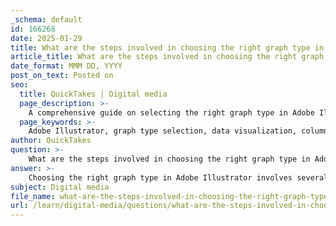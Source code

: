 ```yaml
---
_schema: default
id: 166268
date: 2025-01-29
title: What are the steps involved in choosing the right graph type in Adobe Illustrator?
article_title: What are the steps involved in choosing the right graph type in Adobe Illustrator?
date_format: MMM DD, YYYY
post_on_text: Posted on
seo:
  title: QuickTakes | Digital media
  page_description: >-
    A comprehensive guide on selecting the right graph type in Adobe Illustrator, covering steps from choosing the tool to customizing the graph for effective data visualization.
  page_keywords: >-
    Adobe Illustrator, graph type selection, data visualization, column graph, bar graph, line graph, pie chart, custom graph, data input, graph customization, graphical integrity, data-ink ratio
author: QuickTakes
question: >-
    What are the steps involved in choosing the right graph type in Adobe Illustrator?
answer: >-
    Choosing the right graph type in Adobe Illustrator involves several steps to ensure that the visualization effectively communicates the intended message. Here’s a detailed guide on the process:\n\n1. **Open Adobe Illustrator**: Start by launching the software and creating a new document.\n\n2. **Access the Graph Tool**: Locate the Graph tool in the Tools panel. Click and hold the small triangle at the lower-right corner of the Graph tool icon to reveal the various graph options available.\n\n3. **Select the Appropriate Graph Type**: \n   - Consider the nature of your data and the story you want to tell. Different types of graphs serve different purposes:\n     - **Column Graph**: Good for comparing quantities across categories.\n     - **Bar Graph**: Useful for displaying data with long category names or when comparing values across categories horizontally.\n     - **Line Graph**: Ideal for showing trends over time.\n     - **Pie Chart**: Best for illustrating proportions of a whole.\n   - Choose the graph type that best represents your data. For example, if you have categorical data, you might start with the Column Graph tool.\n\n4. **Input Your Data**: After selecting the graph type, a spreadsheet window will appear. Enter your data into this window. If you want Illustrator to recognize a number as a label (e.g., a year), enclose it in quotation marks (e.g., "2018").\n\n5. **Close the Spreadsheet**: Once you have entered your data, close the spreadsheet window to view the generated graph.\n\n6. **Evaluate the Graph**: Assess the initial output. It may require adjustments for clarity and aesthetics. For instance, if the labels overlap or are difficult to read, consider switching to a different graph type.\n\n7. **Edit the Graph Type (if necessary)**: If the chosen graph type does not effectively display your data, you can change it at any time:\n   - Right-click (Windows) or Control-click (Mac) on the graph.\n   - Select "Type" from the context menu.\n   - In the Graph Type dialog box, choose a different graph type (e.g., Bar Graph) and click OK.\n\n8. **Customize the Graph**: After selecting the appropriate graph type, customize the appearance:\n   - Adjust colors, fonts, and styles to enhance visual appeal.\n   - Ensure that the graph adheres to principles of graphical integrity, such as maximizing the data-ink ratio and minimizing chart junk.\n\n9. **Final Review**: Review the final graph to ensure it effectively communicates the data and is visually appealing. Make any necessary adjustments to improve clarity and understanding.\n\nBy following these steps, you can effectively choose and create the right graph type in Adobe Illustrator, ensuring that your data visualization is both informative and aesthetically pleasing.
subject: Digital media
file_name: what-are-the-steps-involved-in-choosing-the-right-graph-type-in-adobe-illustrator.md
url: /learn/digital-media/questions/what-are-the-steps-involved-in-choosing-the-right-graph-type-in-adobe-illustrator
---
```


&nbsp;